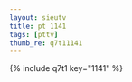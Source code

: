 ```yaml
--- 
layout: sieutv
title: pt 1141
tags: [pttv]
thumb_re: q7t11141
---
```

{% include q7t1 key="1141" %} 
